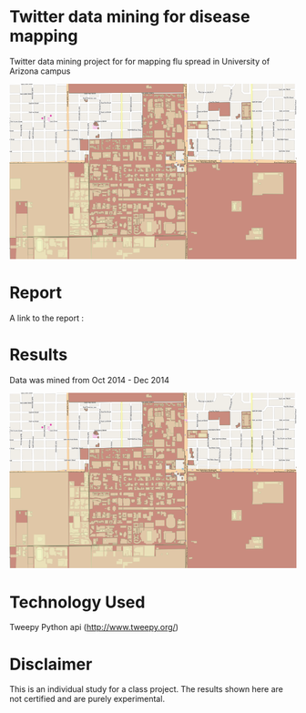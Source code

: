 # Twitter data mining for disease mapping
Twitter data mining project for for mapping flu spread in University of Arizona campus 

!["Pic not found"](cover_pic.png)

# Report

A link to the report :

# Results

Data was mined from Oct 2014 - Dec 2014

!["Pic not found"](cover_pic.png)

# Technology Used

Tweepy Python api (http://www.tweepy.org/)

# Disclaimer

This is an individual study for a class project. The results shown here are not certified and are purely experimental.